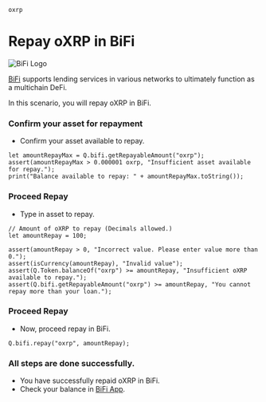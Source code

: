 ```meta-Currency
oxrp
```

# Repay oXRP in BiFi

![BiFi Logo](https://s3.ap-northeast-2.amazonaws.com/thebifrost.io/home/bifi/bifi_logo.svg)

[BiFi](https://bifi.finance/) supports lending services in various networks to ultimately function as a multichain DeFi.

In this scenario, you will repay oXRP in BiFi.

### Confirm your asset for repayment

- Confirm your asset available to repay.

```output-Dynamic
let amountRepayMax = Q.bifi.getRepayableAmount("oxrp");
assert(amountRepayMax > 0.000001 oxrp, "Insufficient asset available for repay.");
print("Balance available to repay: " + amountRepayMax.toString());
```

### Proceed Repay

- Type in asset to repay.

```input oXRP
// Amount of oXRP to repay (Decimals allowed.)
let amountRepay = 100;
```

```input-Verify
assert(amountRepay > 0, "Incorrect value. Please enter value more than 0.");
assert(isCurrency(amountRepay), "Invalid value");
assert(Q.Token.balanceOf("oxrp") >= amountRepay, "Insufficient oXRP available to repay.");
assert(Q.bifi.getRepayableAmount("oxrp") >= amountRepay, "You cannot repay more than your loan.");
```

### Proceed Repay

- Now, proceed repay in BiFi.

```taster
Q.bifi.repay("oxrp", amountRepay);
```

### All steps are done successfully.

- You have successfully repaid oXRP in BiFi.
- Check your balance in [BiFi App](https://app.bifi.finance/).
